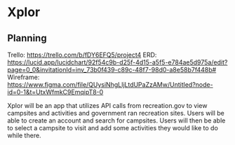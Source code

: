 # Xplor

## Planning

Trello: https://trello.com/b/fDY6EFQ5/project4
ERD: https://lucid.app/lucidchart/92f54c9b-d25f-4d15-a5f5-e784ae5d975a/edit?page=0_0&invitationId=inv_73b0f439-c89c-48f7-98d0-a8e58b7f448b#
Wireframe: https://www.figma.com/file/QUysiNhgLIjLtdUPaZzAMw/Untitled?node-id=0-1&t=UtxWfmkC9EmqipT8-0

Xplor will be an app that utilizes API calls from recreation.gov to view campsites and activities and government ran recreation sites. Users will be able to create an account and search for campsites. Users will then be able to select a campsite to visit and add some activities they would like to do while there.
